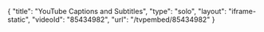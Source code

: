 {
    "title": "YouTube Captions and Subtitles",
    "type": "solo",
    "layout": "iframe-static",
    "videoId": "85434982",
    "url": "\/tvpembed\/85434982"
}
